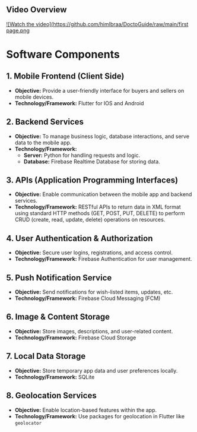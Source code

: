 ## Video Overview

[![Watch the video](https://github.com/himIbraa/DoctoGuide/raw/main/first page.png](https://youtu.be/vonObQ5mecI?feature=shared)


# Software Components

## 1. Mobile Frontend (Client Side)
- **Objective:** Provide a user-friendly interface for buyers and sellers on mobile devices.
- **Technology/Framework:** Flutter for IOS and Android

## 2. Backend Services
- **Objective:** To manage business logic, database interactions, and serve data to the mobile app.
- **Technology/Framework:**
  - **Server:** Python for handling requests and logic.
  - **Database:** Firebase Realtime Database for storing data.

## 3. APIs (Application Programming Interfaces)
- **Objective:** Enable communication between the mobile app and backend services.
- **Technology/Framework:** RESTful APIs to return data in XML format using standard HTTP methods (GET, POST, PUT, DELETE) to perform CRUD (create, read, update, delete) operations on resources.

## 4. User Authentication & Authorization
- **Objective:** Secure user logins, registrations, and access control.
- **Technology/Framework:** Firebase Authentication for user management.

## 5. Push Notification Service
- **Objective:** Send notifications for wish-listed items, updates, etc.
- **Technology/Framework:** Firebase Cloud Messaging (FCM)

## 6. Image & Content Storage
- **Objective:** Store images, descriptions, and user-related content.
- **Technology/Framework:** Firebase Cloud Storage

## 7. Local Data Storage
- **Objective:** Store temporary app data and user preferences locally.
- **Technology/Framework:** SQLite

## 8. Geolocation Services
- **Objective:** Enable location-based features within the app.
- **Technology/Framework:** Use packages for geolocation in Flutter like `geolocator`

